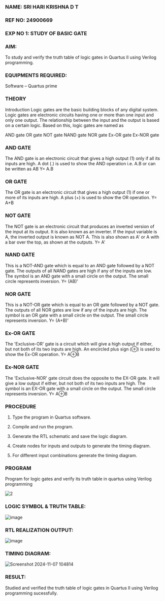 ### NAME: SRI HARI KRISHNA D T
### REF NO: 24900669
### EXP NO 1: STUDY OF BASIC GATE

### AIM: 

To study and verify the truth table of logic gates in Quartus II using Verilog programming.

### EQUIPMENTS REQUIRED:

Software – Quartus prime 

### THEORY

Introduction Logic gates are the basic building blocks of any digital system. Logic gates are electronic circuits having one or more than one input and only one output. The relationship between the input and the output is based on a certain logic. Based on this, logic gates are named as

AND gate OR gate NOT gate NAND gate NOR gate Ex-OR gate Ex-NOR gate

### AND GATE

The AND gate is an electronic circuit that gives a high output (1) only if all its inputs are high. A dot (.) is used to show the AND operation i.e. A.B or can be written as AB
Y= A.B

### OR GATE 

The OR gate is an electronic circuit that gives a high output (1) if one or more of its inputs are high. A plus (+) is used to show the OR operation.
Y= A+B

### NOT GATE

The NOT gate is an electronic circuit that produces an inverted version of the input at its output. It is also known as an inverter. If the input variable is A, the inverted output is known as NOT A. This is also shown as A' or A with a bar over the top, as shown at the outputs.
Y= A'

### NAND GATE

This is a NOT-AND gate which is equal to an AND gate followed by a NOT gate. The outputs of all NAND gates are high if any of the inputs are low. The symbol is an AND gate with a small circle on the output. The small circle represents inversion.
Y= (AB)’

### NOR GATE

This is a NOT-OR gate which is equal to an OR gate followed by a NOT gate. The outputs of all NOR gates are low if any of the inputs are high. The symbol is an OR gate with a small circle on the output. The small circle represents inversion.
Y= (A+B)’

### Ex-OR GATE

The 'Exclusive-OR' gate is a circuit which will give a high output if either, but not both of its two inputs are high. An encircled plus sign (⊕) is used to show the Ex-OR operation.
Y= A⊕B

### Ex-NOR GATE

The 'Exclusive-NOR' gate circuit does the opposite to the EX-OR gate. It will give a low output if either, but not both of its two inputs are high. The symbol is an EX-OR gate with a small circle on the output. The small circle represents inversion.
Y= A⊕B

### PROCEDURE

1.	Type the program in Quartus software.

2.	Compile and run the program.

3.	Generate the RTL schematic and save the logic diagram.

4.	Create nodes for inputs and outputs to generate the timing diagram.

5.	For different input combinations generate the timing diagram.


### PROGRAM

Program for logic gates and verify its truth table in quartus using Verilog programming

![2](https://github.com/user-attachments/assets/b40c7472-35f4-4b2f-940a-fa803d982b7e)
 
### LOGIC SYMBOL & TRUTH TABLE:

![image](https://github.com/user-attachments/assets/87271f03-4c32-44db-b211-a108154a3ec2)

### RTL REALIZATION OUTPUT:

![image](https://github.com/user-attachments/assets/edf83417-089a-4667-a50c-050b6d2046af)

### TIMING DIAGRAM:

![Screenshot 2024-11-07 104814](https://github.com/user-attachments/assets/55d90e69-4faf-4c16-9244-eaea387c659c)

### RESULT:
Studied and verified the truth table of logic gates in Quartus II using Verilog programming sucessfully.



